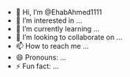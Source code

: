- 👋 Hi, I’m @EhabAhmed1111
- 👀 I’m interested in ...
- 🌱 I’m currently learning ...
- 💞️ I’m looking to collaborate on ...
- 📫 How to reach me ...
- 😄 Pronouns: ...
- ⚡ Fun fact: ...

<!---
EhabAhmed1111/EhabAhmed1111 is a ✨ special ✨ repository because its `README.md` (this file) appears on your GitHub profile.
You can click the Preview link to take a look at your changes.
--->
<a href="https://next.ossinsight.io/widgets/official/compose-org-code-changes-top-repositories?owner_id=11855343&period=past_90_days" target="_blank" style="display: block" align="center">
  <picture>
    <source media="(prefers-color-scheme: dark)" srcset="https://next.ossinsight.io/widgets/official/compose-org-code-changes-top-repositories/thumbnail.png?owner_id=11855343&period=past_90_days&image_size=3x6&color_scheme=dark" width="561" height="auto">

